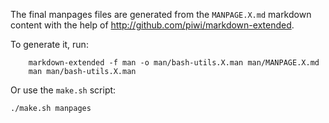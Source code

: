The final manpages files are generated from the `MANPAGE.X.md` markdown content
with the help of <http://github.com/piwi/markdown-extended>.

To generate it, run:

        markdown-extended -f man -o man/bash-utils.X.man man/MANPAGE.X.md
        man man/bash-utils.X.man

Or use the `make.sh` script:

    ./make.sh manpages

